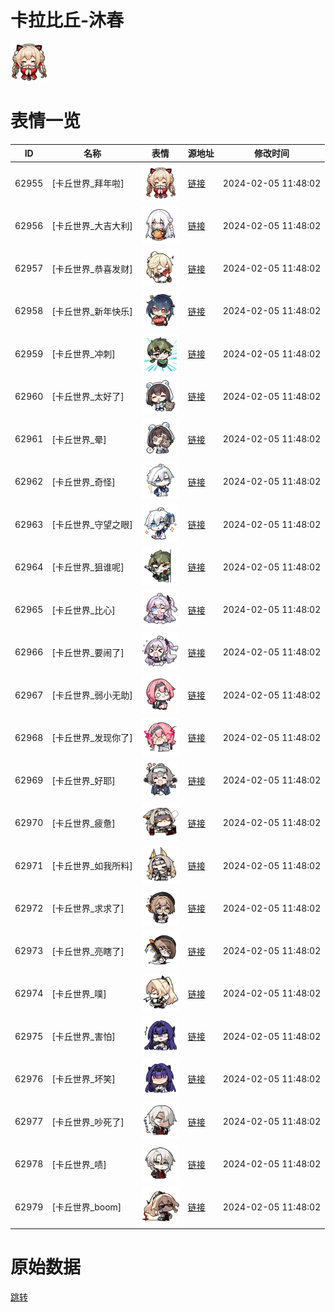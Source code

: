 # 卡拉比丘-沐春

<img src="./cover.png" height="60" alt="cover" />

# 表情一览

|ID|名称|表情|源地址|修改时间|
|----|----|----|----|----|
|62955|[卡丘世界_拜年啦]|<img src="./pic/062955_%5B卡丘世界_拜年啦%5D.png" height="60" alt="拜年啦"/>|[链接](https://i0.hdslb.com/bfs/emote/025f708b796b8c672fc0b5f88d62d4d0baa58c92.png)|2024-02-05 11:48:02|
|62956|[卡丘世界_大吉大利]|<img src="./pic/062956_%5B卡丘世界_大吉大利%5D.png" height="60" alt="大吉大利"/>|[链接](https://i0.hdslb.com/bfs/emote/23cbc7d474916f5895f6012ebddd9c8ce4feff55.png)|2024-02-05 11:48:02|
|62957|[卡丘世界_恭喜发财]|<img src="./pic/062957_%5B卡丘世界_恭喜发财%5D.png" height="60" alt="恭喜发财"/>|[链接](https://i0.hdslb.com/bfs/emote/ea56e6e72f46357c27e953f08e207a695860549e.png)|2024-02-05 11:48:02|
|62958|[卡丘世界_新年快乐]|<img src="./pic/062958_%5B卡丘世界_新年快乐%5D.png" height="60" alt="新年快乐"/>|[链接](https://i0.hdslb.com/bfs/emote/7ccdb779bbb2276065798bcd026d7151356457c0.png)|2024-02-05 11:48:02|
|62959|[卡丘世界_冲刺]|<img src="./pic/062959_%5B卡丘世界_冲刺%5D.png" height="60" alt="冲刺"/>|[链接](https://i0.hdslb.com/bfs/emote/5c9b850e7b4e8b3024bd63565c8a430eb388b85f.png)|2024-02-05 11:48:02|
|62960|[卡丘世界_太好了]|<img src="./pic/062960_%5B卡丘世界_太好了%5D.png" height="60" alt="太好了"/>|[链接](https://i0.hdslb.com/bfs/emote/afa654ef145c429839dd1a612dde7cc913125b1e.png)|2024-02-05 11:48:02|
|62961|[卡丘世界_晕]|<img src="./pic/062961_%5B卡丘世界_晕%5D.png" height="60" alt="晕"/>|[链接](https://i0.hdslb.com/bfs/emote/254a7b24d46058df13e3423798d2584365c680f9.png)|2024-02-05 11:48:02|
|62962|[卡丘世界_奇怪]|<img src="./pic/062962_%5B卡丘世界_奇怪%5D.png" height="60" alt="奇怪"/>|[链接](https://i0.hdslb.com/bfs/emote/68e6ce21abc5b9b7d6cc78777c28763ad626b4c6.png)|2024-02-05 11:48:02|
|62963|[卡丘世界_守望之眼]|<img src="./pic/062963_%5B卡丘世界_守望之眼%5D.png" height="60" alt="守望之眼"/>|[链接](https://i0.hdslb.com/bfs/emote/11d48234d6af0d2cea9bd108313598a8b4ead4de.png)|2024-02-05 11:48:02|
|62964|[卡丘世界_狙谁呢]|<img src="./pic/062964_%5B卡丘世界_狙谁呢%5D.png" height="60" alt="狙谁呢"/>|[链接](https://i0.hdslb.com/bfs/emote/c456cec2057b72dc381b36730dab0f6d6f35e498.png)|2024-02-05 11:48:02|
|62965|[卡丘世界_比心]|<img src="./pic/062965_%5B卡丘世界_比心%5D.png" height="60" alt="比心"/>|[链接](https://i0.hdslb.com/bfs/emote/526d49bd810bd33cf71f3a3f591b7b494e14ed5a.png)|2024-02-05 11:48:02|
|62966|[卡丘世界_要闹了]|<img src="./pic/062966_%5B卡丘世界_要闹了%5D.png" height="60" alt="要闹了"/>|[链接](https://i0.hdslb.com/bfs/emote/3517fb870ad717d8606e1851970864821da7c233.png)|2024-02-05 11:48:02|
|62967|[卡丘世界_弱小无助]|<img src="./pic/062967_%5B卡丘世界_弱小无助%5D.png" height="60" alt="弱小无助"/>|[链接](https://i0.hdslb.com/bfs/emote/7bb0fe52e8401eb57c5b5c5f7c57cd89d93f7be7.png)|2024-02-05 11:48:02|
|62968|[卡丘世界_发现你了]|<img src="./pic/062968_%5B卡丘世界_发现你了%5D.png" height="60" alt="发现你了"/>|[链接](https://i0.hdslb.com/bfs/emote/8777a94440cd8e5e0d22e39ac8af61dfb410b1bc.png)|2024-02-05 11:48:02|
|62969|[卡丘世界_好耶]|<img src="./pic/062969_%5B卡丘世界_好耶%5D.png" height="60" alt="好耶"/>|[链接](https://i0.hdslb.com/bfs/emote/742e7141404490ff78b6fd42dfca0ae3c7cdbd41.png)|2024-02-05 11:48:02|
|62970|[卡丘世界_疲惫]|<img src="./pic/062970_%5B卡丘世界_疲惫%5D.png" height="60" alt="疲惫"/>|[链接](https://i0.hdslb.com/bfs/emote/5eb1ef16d4f07891fc39e32470381df5eac4678c.png)|2024-02-05 11:48:02|
|62971|[卡丘世界_如我所料]|<img src="./pic/062971_%5B卡丘世界_如我所料%5D.png" height="60" alt="如我所料"/>|[链接](https://i0.hdslb.com/bfs/emote/02f78aaf72e8b4bb16a13d29acbf618cde703d37.png)|2024-02-05 11:48:02|
|62972|[卡丘世界_求求了]|<img src="./pic/062972_%5B卡丘世界_求求了%5D.png" height="60" alt="求求了"/>|[链接](https://i0.hdslb.com/bfs/emote/2d663906871638d52510232486883f60072ffd1c.png)|2024-02-05 11:48:02|
|62973|[卡丘世界_亮瞎了]|<img src="./pic/062973_%5B卡丘世界_亮瞎了%5D.png" height="60" alt="亮瞎了"/>|[链接](https://i0.hdslb.com/bfs/emote/1079df1e66f7fe9fb7eab29d60c063cfd0d250d9.png)|2024-02-05 11:48:02|
|62974|[卡丘世界_噗]|<img src="./pic/062974_%5B卡丘世界_噗%5D.png" height="60" alt="噗"/>|[链接](https://i0.hdslb.com/bfs/emote/c1cb8c22a2e1f5d77770f6518a9c4dbc0fcb5c17.png)|2024-02-05 11:48:02|
|62975|[卡丘世界_害怕]|<img src="./pic/062975_%5B卡丘世界_害怕%5D.png" height="60" alt="害怕"/>|[链接](https://i0.hdslb.com/bfs/emote/3f6f66b1d5f7586431a58410befb5d61020806ed.png)|2024-02-05 11:48:02|
|62976|[卡丘世界_坏笑]|<img src="./pic/062976_%5B卡丘世界_坏笑%5D.png" height="60" alt="坏笑"/>|[链接](https://i0.hdslb.com/bfs/emote/e8539d8dffdc7a9bf8108d456e79ad823abf69dd.png)|2024-02-05 11:48:02|
|62977|[卡丘世界_吵死了]|<img src="./pic/062977_%5B卡丘世界_吵死了%5D.png" height="60" alt="吵死了"/>|[链接](https://i0.hdslb.com/bfs/emote/85477e307e61090c4c38f0e0feb3ce1b8060e08d.png)|2024-02-05 11:48:02|
|62978|[卡丘世界_啧]|<img src="./pic/062978_%5B卡丘世界_啧%5D.png" height="60" alt="啧"/>|[链接](https://i0.hdslb.com/bfs/emote/22f149bfdb3200bb4f01f37e90172377af1605a5.png)|2024-02-05 11:48:02|
|62979|[卡丘世界_boom]|<img src="./pic/062979_%5B卡丘世界_boom%5D.png" height="60" alt="boom"/>|[链接](https://i0.hdslb.com/bfs/emote/d2bf6d24c8b37db09100d867bb8e607080cf1cf0.png)|2024-02-05 11:48:02|

# 原始数据

[跳转](./raw.json)

